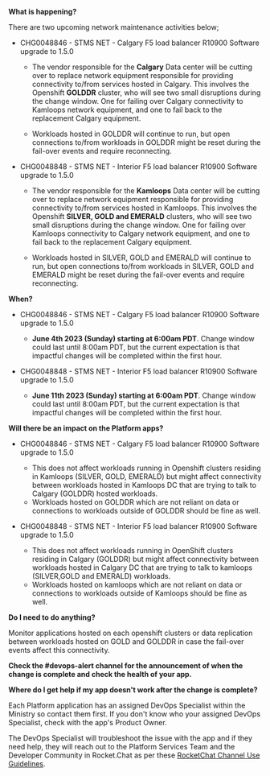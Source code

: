 **What is happening?**

There are two upcoming network maintenance activities below;

- CHG0048846 - STMS NET - Calgary F5 load balancer R10900 Software upgrade to 1.5.0

  - The vendor responsible for the **Calgary** Data center will be cutting over to replace network equipment responsible for providing connectivity to/from services hosted in Calgary. This involves the Openshift **GOLDDR** cluster, who will see two small disruptions during the change window. One for failing over Calgary connectivity to Kamloops network equipment, and one to fail back to the replacement Calgary equipment.

  - Workloads hosted in GOLDDR will continue to run, but open connections to/from workloads in GOLDDR might be reset during the fail-over events and require reconnecting.

- CHG0048848 - STMS NET - Interior F5 load balancer R10900 Software upgrade to 1.5.0

  - The vendor responsible for the **Kamloops** Data center will be cutting over to replace network equipment responsible for providing connectivity to/from services hosted in Kamloops. This involves the Openshift **SILVER, GOLD and EMERALD** clusters, who will see two small disruptions during the change window. One for failing over Kamloops connectivity to Calgary network equipment, and one to fail back to the replacement Calgary equipment.

  - Workloads hosted in SILVER, GOLD and EMERALD will continue to run, but open connections to/from workloads in SILVER, GOLD and EMERALD might be reset during the fail-over events and require reconnecting.

**When?**

- CHG0048846 - STMS NET - Calgary F5 load balancer R10900 Software upgrade to 1.5.0

  - **June 4th 2023 (Sunday) starting at 6:00am PDT**. Change window could last until 8:00am PDT, but the current expectation is that impactful changes will be completed within the first hour.

- CHG0048848 - STMS NET - Interior F5 load balancer R10900 Software upgrade to 1.5.0

  - **June 11th 2023 (Sunday) starting at 6:00am PDT**. Change window could last until 8:00am PDT, but the current expectation is that impactful changes will be completed within the first hour.

**Will there be an impact on the Platform apps?**

- CHG0048846 - STMS NET - Calgary F5 load balancer R10900 Software upgrade to 1.5.0
  
  - This does not affect workloads running in Openshift clusters residing in Kamloops (SILVER, GOLD, EMERALD) but might affect connectivity between workloads hosted in Kamloops DC that are trying to talk to Calgary (GOLDDR) hosted workloads.
  - Workloads hosted on GOLDDR which are not reliant on data or connections to workloads outside of GOLDDR should be fine as well.

- CHG0048848 - STMS NET - Interior F5 load balancer R10900 Software upgrade to 1.5.0

  - This does not affect workloads running in OpenShift clusters residing in Calgary (GOLDDR) but might affect connectivity between workloads hosted in Calgary DC that are trying to talk to kamloops (SILVER,GOLD and EMERALD) workloads.
  - Workloads hosted on kamloops which are not reliant on data or connections to workloads outside of Kamloops should be fine as well.

**Do I need to do anything?**

Monitor applications hosted on each openshift clusters or data replication between workloads hosted on GOLD and GOLDDR in case the fail-over events affect this connectivity.

**Check the #devops-alert channel for the announcement of when the change is complete and check the health of your app.**

**Where do I get help if my app doesn't work after the change is complete?**

Each Platform application has an assigned DevOps Specialist within the Ministry so contact them first. If you don't know who your assigned DevOps Specialist, check with the app's Product Owner.

The DevOps Specialist will troubleshoot the issue with the app and if they need help, they will reach out to the Platform Services Team and the Developer Community in Rocket.Chat as per these [RocketChat Channel Use Guidelines](
https://developer.gov.bc.ca/Getting-human-support-for-issues-not-covered-by-devops-requests).
